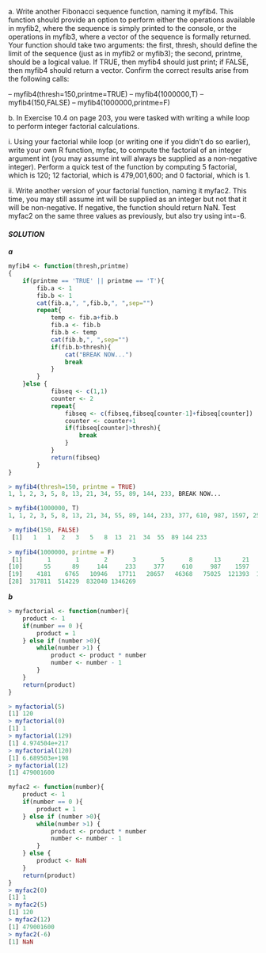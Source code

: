 a. Write another Fibonacci sequence function, naming it myfib4. This function should provide an option to perform either the operations available in myfib2, where the sequence is simply printed to the console, or the operations in myfib3, where a vector of the sequence is formally returned. Your function should take two arguments: the first, thresh, should define the limit of the sequence (just as in myfib2 or myfib3); the second, printme, should be a logical value. If TRUE, then myfib4 should just print;
if FALSE, then myfib4 should return a vector. Confirm the correct results arise from the following calls:

– myfib4(thresh=150,printme=TRUE)
– myfib4(1000000,T)
– myfib4(150,FALSE)
– myfib4(1000000,printme=F)

b. In Exercise 10.4 on page 203, you were tasked with writing a while loop to perform integer factorial calculations.

i. Using your factorial while loop (or writing one if you didn’t do so earlier), write your own R function, myfac, to compute the factorial of an integer argument int (you may assume int will always be supplied as a non-negative integer). Perform a quick test of the function by computing 5 factorial, which is 120; 12 factorial, which is 479,001,600; and 0 factorial, which is 1. 

ii. Write another version of your factorial function, naming it myfac2. This time, you may still assume int will be supplied as an integer but not that it will be non-negative. If negative, the function should return NaN. Test myfac2 on the same three values as previously, but also try using int=-6.

#### ***SOLUTION***

***a***
```R
myfib4 <- function(thresh,printme)
{
    if(printme == 'TRUE' || printme == 'T'){
        fib.a <- 1
        fib.b <- 1
        cat(fib.a,", ",fib.b,", ",sep="")
        repeat{
            temp <- fib.a+fib.b
            fib.a <- fib.b
            fib.b <- temp
            cat(fib.b,", ",sep="")
            if(fib.b>thresh){
                cat("BREAK NOW...")
                break
            }
        }
    }else {
            fibseq <- c(1,1)
            counter <- 2
            repeat{
                fibseq <- c(fibseq,fibseq[counter-1]+fibseq[counter])
                counter <- counter+1
                if(fibseq[counter]>thresh){
                    break
                }
            }
            return(fibseq)
        }
}

> myfib4(thresh=150, printme = TRUE)
1, 1, 2, 3, 5, 8, 13, 21, 34, 55, 89, 144, 233, BREAK NOW...

> myfib4(1000000, T)
1, 1, 2, 3, 5, 8, 13, 21, 34, 55, 89, 144, 233, 377, 610, 987, 1597, 2584, 4181, 6765, 10946, 17711, 28657, 46368, 75025, 121393, 196418, 317811, 514229, 832040, 1346269, BREAK NOW...

> myfib4(150, FALSE)
 [1]   1   1   2   3   5   8  13  21  34  55  89 144 233
 
> myfib4(1000000, printme = F)
 [1]       1       1       2       3       5       8      13      21      34
[10]      55      89     144     233     377     610     987    1597    2584
[19]    4181    6765   10946   17711   28657   46368   75025  121393  196418
[28]  317811  514229  832040 1346269
```
***b***
```R
> myfactorial <- function(number){
    product <- 1
    if(number == 0 ){ 
        product = 1
    } else if (number >0){
        while(number >1) {
            product <- product * number
            number <- number - 1
        }
    }
    return(product)
}

> myfactorial(5)
[1] 120
> myfactorial(0)
[1] 1
> myfactorial(129)
[1] 4.974504e+217
> myfactorial(120)
[1] 6.689503e+198
> myfactorial(12)
[1] 479001600
```
```R
myfac2 <- function(number){
    product <- 1
    if(number == 0 ){ 
        product = 1
    } else if (number >0){
        while(number >1) {
            product <- product * number
            number <- number - 1
        }
    } else {
        product <- NaN
    }
    return(product)
}
> myfac2(0)
[1] 1
> myfac2(5)
[1] 120
> myfac2(12)
[1] 479001600
> myfac2(-6)
[1] NaN
```
